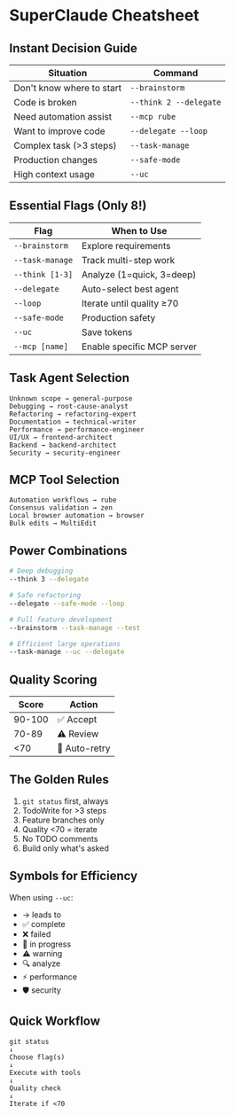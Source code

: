 # SuperClaude Cheatsheet

## Instant Decision Guide

| Situation | Command |
|-----------|---------|
| Don't know where to start | `--brainstorm` |
| Code is broken | `--think 2 --delegate` |
| Need automation assist | `--mcp rube` |
| Want to improve code | `--delegate --loop` |
| Complex task (>3 steps) | `--task-manage` |
| Production changes | `--safe-mode` |
| High context usage | `--uc` |

## Essential Flags (Only 8!)

| Flag | When to Use |
|------|------------|
| `--brainstorm` | Explore requirements |
| `--task-manage` | Track multi-step work |
| `--think [1-3]` | Analyze (1=quick, 3=deep) |
| `--delegate` | Auto-select best agent |
| `--loop` | Iterate until quality ≥70 |
| `--safe-mode` | Production safety |
| `--uc` | Save tokens |
| `--mcp [name]` | Enable specific MCP server |

## Task Agent Selection

```
Unknown scope → general-purpose
Debugging → root-cause-analyst
Refactoring → refactoring-expert
Documentation → technical-writer
Performance → performance-engineer
UI/UX → frontend-architect
Backend → backend-architect
Security → security-engineer
```

## MCP Tool Selection

```
Automation workflows → rube
Consensus validation → zen
Local browser automation → browser
Bulk edits → MultiEdit
```

## Power Combinations

```bash
# Deep debugging
--think 3 --delegate

# Safe refactoring
--delegate --safe-mode --loop

# Full feature development
--brainstorm --task-manage --test

# Efficient large operations
--task-manage --uc --delegate
```

## Quality Scoring

| Score | Action |
|-------|--------|
| 90-100 | ✅ Accept |
| 70-89 | ⚠️ Review |
| <70 | 🔄 Auto-retry |

## The Golden Rules

1. `git status` first, always
2. TodoWrite for >3 steps
3. Feature branches only
4. Quality <70 = iterate
5. No TODO comments
6. Build only what's asked

## Symbols for Efficiency

When using `--uc`:
- → leads to
- ✅ complete
- ❌ failed
- 🔄 in progress
- ⚠️ warning
- 🔍 analyze
- ⚡ performance
- 🛡️ security

## Quick Workflow

```
git status
↓
Choose flag(s)
↓
Execute with tools
↓
Quality check
↓
Iterate if <70
```
